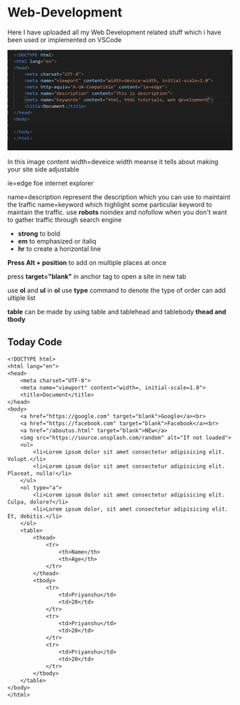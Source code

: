 # Web-Development
Here I have uploaded all my Web Development related stuff which i have been used or implemented on VSCode

![](https://github.com/Psingh12354/Web-Development/blob/master/imp.PNG)

In this image content width=deveice width meanse it tells about making your site side adjustable

ie=edge foe internet explorer

name=description represent the description which you can use to maintaint the traffic
name=keyword which highlight some particular keyword to maintain the traffic.
use **robots** noindex and nofollow when you don't want to gather traffic through search engine

- **strong** to bold
- **em** to emphasized or italiq
- **hr** to create a horizontal line


**Press Alt + position** to add on multiple places at once

press **target="blank"** in anchor tag to open a site in new tab

use **ol** and **ul**
in **ol**  use **type** command to denote the type of order
can add ultiple list

**table** can be made by using table and tablehead and tablebody **thead and tbody**

## Today Code

```
<!DOCTYPE html>
<html lang="en">
<head>
    <meta charset="UTF-8">
    <meta name="viewport" content="width=, initial-scale=1.0">
    <title>Document</title>
</head>
<body>
    <a href="https://google.com" target="blank">Google</a><br>
    <a href="https://facebook.com" target="blank">Facebook</a><br>
    <a href="/aboutus.html" target="blank">NEw</a>
    <img src="https://source.unsplash.com/random" alt="If not loaded">
    <ul>
        <li>Lorem ipsum dolor sit amet consectetur adipisicing elit. Volupt.</li>
        <li>Lorem ipsum dolor sit amet consectetur adipisicing elit. Placeat, nulla!</li>
    </ul>
    <ol type="a">
        <li>Lorem ipsum dolor sit amet consectetur adipisicing elit. Culpa, dolore?</li>
        <li>Lorem ipsum dolor, sit amet consectetur adipisicing elit. Et, debitis.</li>
    </ol>
    <table>
        <thead>
            <tr>
                <th>Name</th>
                <th>Age</th>
            </tr>
        </thead>
        <tbody>
            <tr>
                <td>Priyanshu</td>
                <td>20</td>
            </tr>
            <tr>
                <td>Priyanshu</td>
                <td>20</td>
            </tr>
            <tr>
                <td>Priyanshu</td>
                <td>20</td>
            </tr>
        </tbody>
    </table>
</body>
</html>
```
